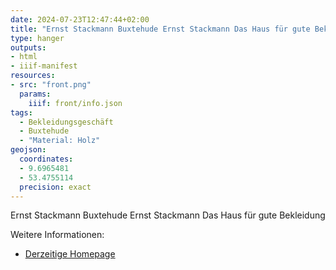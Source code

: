 ```yaml
---
date: 2024-07-23T12:47:44+02:00
title: "Ernst Stackmann Buxtehude Ernst Stackmann Das Haus für gute Bekleidung"
type: hanger
outputs:
- html
- iiif-manifest
resources:
- src: "front.png"
  params:
    iiif: front/info.json
tags:
  - Bekleidungsgeschäft
  - Buxtehude
  - "Material: Holz"
geojson:
  coordinates:
  - 9.6965481
  - 53.4755114
  precision: exact
---
```

Ernst Stackmann Buxtehude Ernst Stackmann Das Haus für gute Bekleidung


<div class="notes">
Weitere Informationen:
<ul>
<li><a href="http://www.stackmann.de/">Derzeitige Homepage</a></li>
</ul>
</div>

